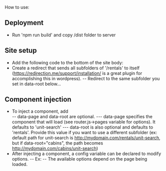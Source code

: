 How to use:

## Deployment
- Run 'npm run build' and copy /dist folder to server

## Site setup
- Add the following code to the bottom of the site body:
    <script>const apiUrl="[path to the sites api]"</script>
    <script src="[domain of server where deployed]/dist/js/app.js"></script>
    <script src="[domain of server where deployed]/dist/js/chunk-vendors.js"></script>
    <link rel="stylesheet" href="[domain of server where deployed]/dist/css/app.css" />
- Create a redirect that sends all subfolders of '/rentals' to itself (https://redirection.me/support/installation/ is a great plugin for accomplishing this in wordpress).
-- Redirect to the same subfolder you set in data-root below...

## Component injection
- To inject a component, add <div id="brightside-plugin" data-page="[page]" data-root="[root]"></div>
-- data-page and data-root are optional. 
--- data-page specifies the component that will load (see router.js->pages variable for options). It defaults to 'unit-search'
--- data-root is also optional and defaults to 'rentals'. Provide this value if you want to use a different subfolder (ex: default path for unit-search is http://mydomain.com/rentals/unit-search, but if data-root="cabins", the path becomes http://mydomain.com/cabins/unit-search)
- After injecting a component, a config variable can be declared to modify options.
-- Ex: <script>
        let config = {
            option: {
                values....
            }
        }
        </script>
-- The available options depend on the page being loaded.